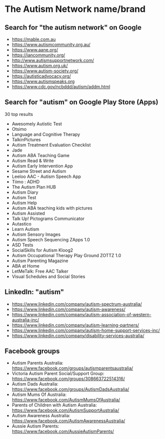 # The Autism Network name/brand
## Search for "the autism network" on Google
- https://mable.com.au
- https://www.autismcommunity.org.au/
- https://www.aane.org/
- https://iancommunity.org/
- http://www.autismsupportnetwork.com/
- https://www.autism.org.uk/
- https://www.autism-society.org/
- https://autisticadvocacy.org/
- https://www.autismspeaks.org
- https://www.cdc.gov/ncbddd/autism/addm.html
## Search for "autism" on Google Play Store (Apps)
30 top results
- Awesomely Autistic Test
- Otsimo
- Language and Cognitive Therapy
- TalkinPictures
- Autism Treatment Evaluation Checklist
- Jade
- Autism ABA Teaching Game
- Autism Read & Write
- Autism Early Intervention App
- Sesame Street and Autism
- Leeloo AAC - Autism Speech App
- Tiimo : ADHD
- The Autism Plan HUB
- Autism Diary
- Autism Test
- Autism Help
- Autism ABA teaching kids with pictures
- Autism Assisted
- Talk Up! Pictograms Communicator
- Autastico
- Learn Autism
- Autism Sensory Images
- Autism Speech Sequencing ZApps 1.0
- ASD Tests
- SocialSkills for Autism Kloog2
- Autism Occupational Therapy Play Ground ZOTTZ 1.0
- Autism Parenting Magazine
- ABA at Home
- LetMeTalk: Free AAC Talker
- Visual Schedules and Social Stories
## LinkedIn: "autism"
- https://www.linkedin.com/company/autism-spectrum-australia/
- https://www.linkedin.com/company/autism-awareness/
- https://www.linkedin.com/company/autism-association-of-western-australia-inc/
- https://www.linkedin.com/company/autism-learning-partners/
- https://www.linkedin.com/company/autism-home-support-services-inc/
- https://www.linkedin.com/company/disability-services-australia/
## Facebook groups
- Autism Parents Australia: https://www.facebook.com/groups/autismparentsaustralia/
- Victoria Autism Parent Social/Support Group: https://www.facebook.com/groups/308663722514316/
- Autism Dads Australia: https://www.facebook.com/groups/AutismDadsAustralia/
- Autism Mums Of Australia: https://www.facebook.com/AutismMumsOfAustralia/
- Parents of Children with Autism Australia: https://www.facebook.com/AutismSupportAustralia/
- Autism Awareness Australia: https://www.facebook.com/AutismAwarenessAustralia/
- Aussie Autism Parents: https://www.facebook.com/AussieAutismParents/
